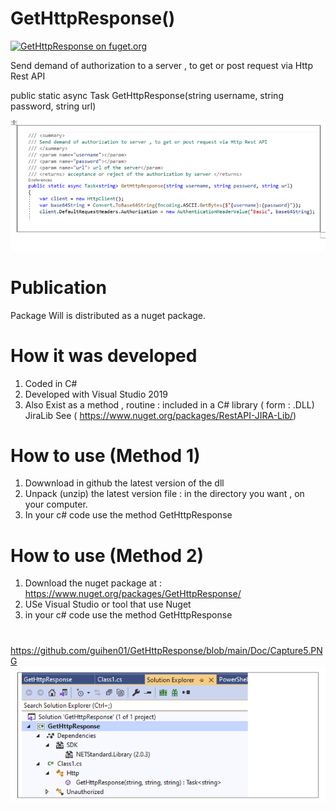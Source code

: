 # GetHttpResponse()
[![GetHttpResponse on fuget.org](https://www.fuget.org/packages/GetHttpResponse/badge.svg)](https://www.fuget.org/packages/GetHttpResponse)

Send demand of authorization to a server , to get or post request via Http Rest API

 public static async Task<string> GetHttpResponse(string username, string password, string url)

![alt text](https://github.com/guihen01/GetHttpResponse/blob/main/Doc/Capture3.PNG "Logo Title Text 1")

# Publication

Package Will is distributed as a nuget package. 

# How it was developed

1. Coded in C#
2. Developed with Visual Studio 2019
3. Also Exist as a method , routine :  included in a C# library ( form : .DLL) JiraLib 
   See ( https://www.nuget.org/packages/RestAPI-JIRA-Lib/) 

# How to use (Method 1)

1. Dowwnload in github  the latest version of the dll
2. Unpack (unzip) the latest version file : in the directory you want , on your computer.
3. In your c# code use the method GetHttpResponse 

# How to use (Method 2)

1. Download the nuget package at : https://www.nuget.org/packages/GetHttpResponse/
2. USe Visual Studio or tool that use Nuget 
2. in your c# code use the method GetHttpResponse

# 

https://github.com/guihen01/GetHttpResponse/blob/main/Doc/Capture5.PNG
![alt text](https://github.com/guihen01/GetHttpResponse/blob/main/Doc/Capture5.PNG "Logo Title Text 1")
